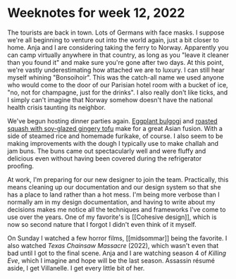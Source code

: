 ---
---

# Weeknotes for week 12, 2022
The tourists are back in town. Lots of Germans with face masks. I suppose we're all beginning to venture out into the world again, just a bit closer to home. Anja and I are considering taking the ferry to Norway. Apparently you can camp virtually anywhere in that country, as long as you "leave it cleaner than you found it" and make sure you're gone after two days. At this point, we're vastly underestimating how attached we are to luxury. I can still hear myself whining "Bonsoihoir". This was the catch-all name we used anyone who would come to the door of our Parisian hotel room with a bucket of ice, "no, not for champagne, just for the drinks". I also really don't like ticks, and I simply can't imagine that Norway somehow doesn't have the national health crisis taunting its neighbor.

We've begun hosting dinner parties again. [Eggplant bulgogi](https://cooking.nytimes.com/recipes/1022421-bulgogi-eggplant) and [roasted squash with soy-glazed gingery tofu](https://smittenkitchen.com/2020/01/roasted-squash-and-tofu-with-ginger/) make for a great Asian fusion. With a side of steamed rice and homemade furikake, of course. I also seem to be making improvements with the dough I typically use to make challah and jam buns. The buns came out spectacularly well and were fluffy and delicious even without having been covered during the refrigerator proofing.

At work, I'm preparing for our new designer to join the team. Practically, this means cleaning up our documentation and our design system so that she has a place to land rather than a hot mess. I'm being more verbose than I normally am in my design documentation, and having to write about my decisions makes me notice all the techniques and frameworks I've come to use over the years. One of my favorite's is [[Cohesive design]], which is now so second nature that I forgot I didn't even think of it myself.

On Sunday I watched a few horror films, [[midsommar]] being the favorite. I also watched _Texas Chainsaw Massacre_ (2022), which wasn't even that bad until I got to the final scene. Anja and I are watching season 4 of _Killing Eve_, which I imagine and hope will be the last season. Assassin résumé aside, I get Villanelle. I get every little bit of her.